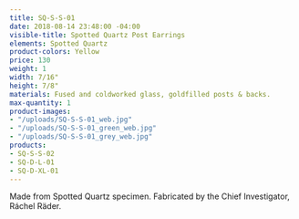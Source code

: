 ```yaml
---
title: SQ-S-S-01
date: 2018-08-14 23:48:00 -04:00
visible-title: Spotted Quartz Post Earrings
elements: Spotted Quartz
product-colors: Yellow
price: 130
weight: 1
width: 7/16"
height: 7/8"
materials: Fused and coldworked glass, goldfilled posts & backs.
max-quantity: 1
product-images:
- "/uploads/SQ-S-S-01_web.jpg"
- "/uploads/SQ-S-S-01_green_web.jpg"
- "/uploads/SQ-S-S-01_grey_web.jpg"
products:
- SQ-S-S-02
- SQ-D-L-01
- SQ-D-XL-01
---
```


Made from Spotted Quartz specimen. Fabricated by the Chief Investigator, Ráchel Räder.